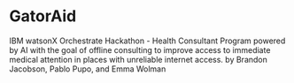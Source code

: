 # GatorAid
IBM watsonX Orchestrate Hackathon - Health Consultant Program powered by AI with the goal of offline consulting to improve access to immediate medical attention in places with unreliable internet access.
by Brandon Jacobson, Pablo Pupo, and Emma Wolman
